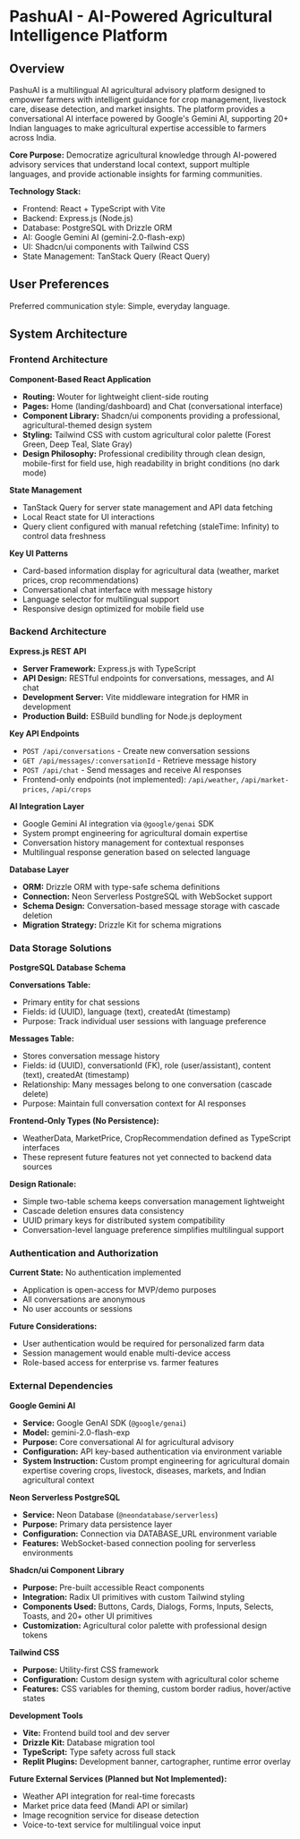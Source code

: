 # PashuAI - AI-Powered Agricultural Intelligence Platform

## Overview

PashuAI is a multilingual AI agricultural advisory platform designed to empower farmers with intelligent guidance for crop management, livestock care, disease detection, and market insights. The platform provides a conversational AI interface powered by Google's Gemini AI, supporting 20+ Indian languages to make agricultural expertise accessible to farmers across India.

**Core Purpose:** Democratize agricultural knowledge through AI-powered advisory services that understand local context, support multiple languages, and provide actionable insights for farming communities.

**Technology Stack:**
- Frontend: React + TypeScript with Vite
- Backend: Express.js (Node.js)
- Database: PostgreSQL with Drizzle ORM
- AI: Google Gemini AI (gemini-2.0-flash-exp)
- UI: Shadcn/ui components with Tailwind CSS
- State Management: TanStack Query (React Query)

## User Preferences

Preferred communication style: Simple, everyday language.

## System Architecture

### Frontend Architecture

**Component-Based React Application**
- **Routing:** Wouter for lightweight client-side routing
- **Pages:** Home (landing/dashboard) and Chat (conversational interface)
- **Component Library:** Shadcn/ui components providing a professional, agricultural-themed design system
- **Styling:** Tailwind CSS with custom agricultural color palette (Forest Green, Deep Teal, Slate Gray)
- **Design Philosophy:** Professional credibility through clean design, mobile-first for field use, high readability in bright conditions (no dark mode)

**State Management**
- TanStack Query for server state management and API data fetching
- Local React state for UI interactions
- Query client configured with manual refetching (staleTime: Infinity) to control data freshness

**Key UI Patterns**
- Card-based information display for agricultural data (weather, market prices, crop recommendations)
- Conversational chat interface with message history
- Language selector for multilingual support
- Responsive design optimized for mobile field use

### Backend Architecture

**Express.js REST API**
- **Server Framework:** Express.js with TypeScript
- **API Design:** RESTful endpoints for conversations, messages, and AI chat
- **Development Server:** Vite middleware integration for HMR in development
- **Production Build:** ESBuild bundling for Node.js deployment

**Key API Endpoints**
- `POST /api/conversations` - Create new conversation sessions
- `GET /api/messages/:conversationId` - Retrieve message history
- `POST /api/chat` - Send messages and receive AI responses
- Frontend-only endpoints (not implemented): `/api/weather`, `/api/market-prices`, `/api/crops`

**AI Integration Layer**
- Google Gemini AI integration via `@google/genai` SDK
- System prompt engineering for agricultural domain expertise
- Conversation history management for contextual responses
- Multilingual response generation based on selected language

**Database Layer**
- **ORM:** Drizzle ORM with type-safe schema definitions
- **Connection:** Neon Serverless PostgreSQL with WebSocket support
- **Schema Design:** Conversation-based message storage with cascade deletion
- **Migration Strategy:** Drizzle Kit for schema migrations

### Data Storage Solutions

**PostgreSQL Database Schema**

**Conversations Table:**
- Primary entity for chat sessions
- Fields: id (UUID), language (text), createdAt (timestamp)
- Purpose: Track individual user sessions with language preference

**Messages Table:**
- Stores conversation message history
- Fields: id (UUID), conversationId (FK), role (user/assistant), content (text), createdAt (timestamp)
- Relationship: Many messages belong to one conversation (cascade delete)
- Purpose: Maintain full conversation context for AI responses

**Frontend-Only Types (No Persistence):**
- WeatherData, MarketPrice, CropRecommendation defined as TypeScript interfaces
- These represent future features not yet connected to backend data sources

**Design Rationale:**
- Simple two-table schema keeps conversation management lightweight
- Cascade deletion ensures data consistency
- UUID primary keys for distributed system compatibility
- Conversation-level language preference simplifies multilingual support

### Authentication and Authorization

**Current State:** No authentication implemented
- Application is open-access for MVP/demo purposes
- All conversations are anonymous
- No user accounts or sessions

**Future Considerations:**
- User authentication would be required for personalized farm data
- Session management would enable multi-device access
- Role-based access for enterprise vs. farmer features

### External Dependencies

**Google Gemini AI**
- **Service:** Google GenAI SDK (`@google/genai`)
- **Model:** gemini-2.0-flash-exp
- **Purpose:** Core conversational AI for agricultural advisory
- **Configuration:** API key-based authentication via environment variable
- **System Instruction:** Custom prompt engineering for agricultural domain expertise covering crops, livestock, diseases, markets, and Indian agricultural context

**Neon Serverless PostgreSQL**
- **Service:** Neon Database (`@neondatabase/serverless`)
- **Purpose:** Primary data persistence layer
- **Configuration:** Connection via DATABASE_URL environment variable
- **Features:** WebSocket-based connection pooling for serverless environments

**Shadcn/ui Component Library**
- **Purpose:** Pre-built accessible React components
- **Integration:** Radix UI primitives with custom Tailwind styling
- **Components Used:** Buttons, Cards, Dialogs, Forms, Inputs, Selects, Toasts, and 20+ other UI primitives
- **Customization:** Agricultural color palette with professional design tokens

**Tailwind CSS**
- **Purpose:** Utility-first CSS framework
- **Configuration:** Custom design system with agricultural color scheme
- **Features:** CSS variables for theming, custom border radius, hover/active states

**Development Tools**
- **Vite:** Frontend build tool and dev server
- **Drizzle Kit:** Database migration tool
- **TypeScript:** Type safety across full stack
- **Replit Plugins:** Development banner, cartographer, runtime error overlay

**Future External Services (Planned but Not Implemented):**
- Weather API integration for real-time forecasts
- Market price data feed (Mandi API or similar)
- Image recognition service for disease detection
- Voice-to-text service for multilingual voice input